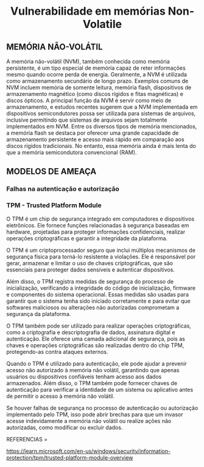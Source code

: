 <h1 align="center"> Vulnerabilidade em memórias Non-Volatile </h1>  

## MEMÓRIA NÃO-VOLÁTIL

A memória não-volátil (NVM), também conhecida como memória persistente, é um tipo especial de memória capaz de reter informações mesmo quando ocorre perda de energia. Geralmente, a NVM é utilizada como armazenamento secundário de longo prazo. Exemplos comuns de NVM incluem memória de somente leitura, memória flash, dispositivos de armazenamento magnético (como discos rígidos e fitas magnéticas) e discos ópticos. A principal função da NVM é servir como meio de armazenamento, e estudos recentes sugerem que a NVM implementada em dispositivos semicondutores possa ser utilizada para sistemas de arquivos, inclusive permitindo que sistemas de arquivos sejam totalmente implementados em NVM. Entre os diversos tipos de memória mencionados, a memória flash se destaca por oferecer uma grande capacidade de armazenamento persistente e acesso mais rápido em comparação aos discos rígidos tradicionais. No entanto, essa memória ainda é mais lenta do que a memória semicondutora convencional (RAM).

## MODELOS DE AMEAÇA

### Falhas na autenticação e autorização
### TPM - Trusted Platform Module
O TPM é um chip de segurança integrado em computadores e dispositivos eletrônicos. Ele fornece funções relacionadas à segurança baseadas em hardware, projetadas para proteger informações confidenciais, realizar operações criptográficas e garantir a integridade da plataforma.

O TPM é um criptoprocessador seguro que inclui múltiplos mecanismos de segurança física para torná-lo resistente a violações. Ele é responsável por gerar, armazenar e limitar o uso de chaves criptográficas, que são essenciais para proteger dados sensíveis e autenticar dispositivos.

Além disso, o TPM registra medidas de segurança do processo de inicialização, verificando a integridade do código de inicialização, firmware e componentes do sistema operacional. Essas medidas são usadas para garantir que o sistema tenha sido iniciado corretamente e para evitar que softwares maliciosos ou alterações não autorizadas comprometam a segurança da plataforma.

O TPM também pode ser utilizado para realizar operações criptográficas, como a criptografia e descriptografia de dados, assinatura digital e autenticação. Ele oferece uma camada adicional de segurança, pois as chaves e operações criptográficas são realizadas dentro do chip TPM, protegendo-as contra ataques externos.

Quando o TPM é utilizado para autenticação, ele pode ajudar a prevenir acesso não autorizado à memória não volátil, garantindo que apenas usuários ou dispositivos confiáveis tenham acesso aos dados armazenados. Além disso, o TPM também pode fornecer chaves de autenticação para verificar a identidade de um sistema ou aplicativo antes de permitir o acesso à memória não volátil.

Se houver falhas de segurança no processo de autenticação ou autorização implementado pelo TPM, isso pode abrir brechas para que um invasor acesse indevidamente a memória não volátil ou realize ações não autorizadas, como modificar ou excluir dados.









REFERENCIAS =

https://learn.microsoft.com/en-us/windows/security/information-protection/tpm/trusted-platform-module-overview
